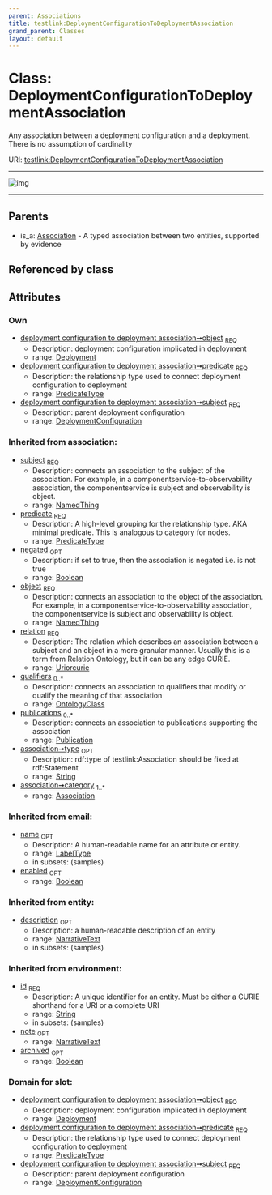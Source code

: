 ```yaml
---
parent: Associations
title: testlink:DeploymentConfigurationToDeploymentAssociation
grand_parent: Classes
layout: default
---
```


# Class: DeploymentConfigurationToDeploymentAssociation


Any association between a deployment configuration and a deployment. There is no assumption of cardinality

URI: [testlink:DeploymentConfigurationToDeploymentAssociation](https://w3id.org/testlink/vocab/DeploymentConfigurationToDeploymentAssociation)


---

![img](http://yuml.me/diagram/nofunky;dir:TB/class/[Publication],[OntologyClass],[Deployment]%3Cobject%201..1-%20[DeploymentConfigurationToDeploymentAssociation%7Cpredicate:predicate_type;negated(i):boolean%20%3F;relation(i):uriorcurie;type(i):string%20%3F;id(i):string;name(i):label_type%20%3F;enabled(i):boolean%20%3F;archived(i):boolean%20%3F;description(i):narrative_text%20%3F;note(i):narrative_text%20%3F],[DeploymentConfiguration]%3Csubject%201..1-%20[DeploymentConfigurationToDeploymentAssociation],[Association]%5E-[DeploymentConfigurationToDeploymentAssociation],[DeploymentConfiguration],[Deployment],[Association])

---


## Parents

 *  is_a: [Association](Association.md) - A typed association between two entities, supported by evidence

## Referenced by class


## Attributes


### Own

 * [deployment configuration to deployment association➞object](deployment_configuration_to_deployment_association_object.md)  <sub>REQ</sub>
    * Description: deployment configuration implicated in deployment
    * range: [Deployment](Deployment.md)
 * [deployment configuration to deployment association➞predicate](deployment_configuration_to_deployment_association_predicate.md)  <sub>REQ</sub>
    * Description: the relationship type used to connect deployment configuration to deployment
    * range: [PredicateType](types/PredicateType.md)
 * [deployment configuration to deployment association➞subject](deployment_configuration_to_deployment_association_subject.md)  <sub>REQ</sub>
    * Description: parent deployment configuration
    * range: [DeploymentConfiguration](DeploymentConfiguration.md)

### Inherited from association:

 * [subject](subject.md)  <sub>REQ</sub>
    * Description: connects an association to the subject of the association. For example, in a componentservice-to-observability association, the componentservice is subject and observability is object.
    * range: [NamedThing](NamedThing.md)
 * [predicate](predicate.md)  <sub>REQ</sub>
    * Description: A high-level grouping for the relationship type. AKA minimal predicate. This is analogous to category for nodes.
    * range: [PredicateType](types/PredicateType.md)
 * [negated](negated.md)  <sub>OPT</sub>
    * Description: if set to true, then the association is negated i.e. is not true
    * range: [Boolean](types/Boolean.md)
 * [object](object.md)  <sub>REQ</sub>
    * Description: connects an association to the object of the association. For example, in a componentservice-to-observability association, the componentservice is subject and observability is object.
    * range: [NamedThing](NamedThing.md)
 * [relation](relation.md)  <sub>REQ</sub>
    * Description: The relation which describes an association between a subject and an object in a more granular manner. Usually this is a term from Relation Ontology, but it can be any edge CURIE.
    * range: [Uriorcurie](types/Uriorcurie.md)
 * [qualifiers](qualifiers.md)  <sub>0..*</sub>
    * Description: connects an association to qualifiers that modify or qualify the meaning of that association
    * range: [OntologyClass](OntologyClass.md)
 * [publications](publications.md)  <sub>0..*</sub>
    * Description: connects an association to publications supporting the association
    * range: [Publication](Publication.md)
 * [association➞type](association_type.md)  <sub>OPT</sub>
    * Description: rdf:type of testlink:Association should be fixed at rdf:Statement
    * range: [String](types/String.md)
 * [association➞category](association_category.md)  <sub>1..*</sub>
    * range: [Association](Association.md)

### Inherited from email:

 * [name](name.md)  <sub>OPT</sub>
    * Description: A human-readable name for an attribute or entity.
    * range: [LabelType](types/LabelType.md)
    * in subsets: (samples)
 * [enabled](enabled.md)  <sub>OPT</sub>
    * range: [Boolean](types/Boolean.md)

### Inherited from entity:

 * [description](description.md)  <sub>OPT</sub>
    * Description: a human-readable description of an entity
    * range: [NarrativeText](types/NarrativeText.md)
    * in subsets: (samples)

### Inherited from environment:

 * [id](id.md)  <sub>REQ</sub>
    * Description: A unique identifier for an entity. Must be either a CURIE shorthand for a URI or a complete URI
    * range: [String](types/String.md)
    * in subsets: (samples)
 * [note](note.md)  <sub>OPT</sub>
    * range: [NarrativeText](types/NarrativeText.md)
 * [archived](archived.md)  <sub>OPT</sub>
    * range: [Boolean](types/Boolean.md)

### Domain for slot:

 * [deployment configuration to deployment association➞object](deployment_configuration_to_deployment_association_object.md)  <sub>REQ</sub>
    * Description: deployment configuration implicated in deployment
    * range: [Deployment](Deployment.md)
 * [deployment configuration to deployment association➞predicate](deployment_configuration_to_deployment_association_predicate.md)  <sub>REQ</sub>
    * Description: the relationship type used to connect deployment configuration to deployment
    * range: [PredicateType](types/PredicateType.md)
 * [deployment configuration to deployment association➞subject](deployment_configuration_to_deployment_association_subject.md)  <sub>REQ</sub>
    * Description: parent deployment configuration
    * range: [DeploymentConfiguration](DeploymentConfiguration.md)

